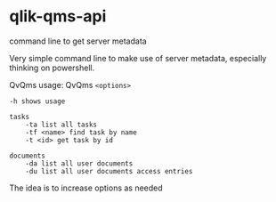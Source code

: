 qlik-qms-api
============

command line to get server metadata

Very simple command line to make use of server metadata, especially thinking on powershell.

QvQms usage: QvQms `<options>`

    -h shows usage
    
    tasks
        -ta list all tasks
        -tf <name> find task by name
        -t <id> get task by id

    documents
        -da list all user documents
        -du list all user documents access entries
        
The idea is to increase options as needed
